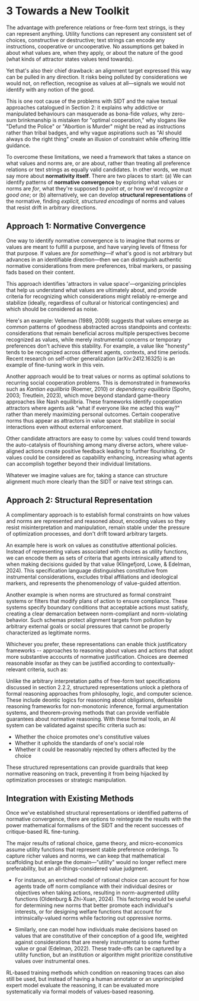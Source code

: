 # 3 Towards a New Toolkit

The advantage with preference relations or free-form text strings, is they can represent anything. Utility functions can represent any consistent set of choices, constructive or destructive; text strings can encode any instructions, cooperative or uncooperative. No assumptions get baked in about what values are, when they apply, or about the nature of the good (what kinds of attractor states values tend towards).

Yet that's also their chief drawback: an alignment target expressed this way can be pulled in any direction. It risks being polluted by considerations we would not, on reflection, recognise as values at all—signals we would not identify with any notion of the good.

This is one root cause of the problems with SIDT and the naive textual approaches catalogued in Section 2: it explains why addictive or manipulated behaviours can masquerade as bona-fide *values*, why zero-sum brinkmanship is mistaken for "optimal cooperation," why slogans like "Defund the Police" or "Abortion is Murder" might be read as instructions rather than tribal badges, and why vague aspirations such as "AI should always do the right thing" create an illusion of constraint while offering little guidance.

To overcome these limitations, we need a framework that takes a stance on what values and norms are, or are about, rather than treating all preference relations or text strings as equally valid candidates. In other words, we must say more about **normativity itself**.  There are two places to start: (a) We can identify patterns of **normative convergence** by exploring what values or norms are *for*, what they're supposed to *point at*, or how we'd *recognize a good one*; or (b) alternatively, we can develop **structural representations** of the normative, finding *explicit, structured encodings* of norms and values that resist drift in arbitrary directions.

## Approach 1: Normative Convergence

One way to identify normative convergence is to imagine that norms or values are meant to fulfill a purpose, and have varying levels of fitness for that purpose. If values are *for something*—if what's good is not arbitrary but advances in an identifiable direction—then we can distinguish authentic normative considerations from mere preferences, tribal markers, or passing fads based on their content.

This approach identifies 'attractors in value space'—organizing principles that help us understand what values are ultimately about, and provide criteria for recognizing which considerations might reliably re-emerge and stabilize (ideally, regardless of cultural or historical contingencies) and which should be considered as noise.

Here's an example: Velleman (1989, 2009) suggests that values emerge as common patterns of goodness abstracted across standpoints and contexts: considerations that remain beneficial across multiple perspectives become recognized as values, while merely instrumental concerns or temporary preferences don't achieve this stability. For example, a value like "honesty" tends to be recognized across different agents, contexts, and time periods. Recent research on self-other generalization (arXiv:2412.16325) is an example of fine-tuning work in this vein.

Another approach would be to treat values or norms as optimal solutions to recurring social cooperation problems. This is demonstrated in frameworks such as *Kantian equilibria* (Roemer, 2010) or *dependency equilibria* (Spohn, 2003; Treutlein, 2023), which move beyond standard game-theory approaches like Nash equilibria. These frameworks identify cooperation attractors where agents ask "what if everyone like me acted this way?" rather than merely maximizing personal outcomes. Certain cooperative norms thus appear as attractors in value space that stabilize in social interactions even without external enforcement.

Other candidate attractors are easy to come by: values could trend towards the auto-catalysis of flourishing among many diverse actors, where value-aligned actions create positive feedback leading to further flourishing. Or values could be considered as capability enhancing, increasing what agents can accomplish together beyond their individual limitations.

Whatever we imagine values are for, taking a stance can structure alignment much more clearly than the SIDT or naive text strings can.

## Approach 2: Structural Representation

A complimentary approach is to establish formal constraints on how values and norms are represented and reasoned about, encoding values so they resist misinterpretation and manipulation, remain stable under the pressure of optimization processes, and don't drift toward arbitrary targets.

An example here is work on values as constitutive attentional policies. Instead of representing values associated with choices as utility functions, we can encode them as sets of criteria that agents intrinsically attend to when making decisions guided by that value (Klingefjord, Lowe, & Edelman, 2024). This specification language distinguishes constitutive from instrumental considerations, excludes tribal affiliations and ideological markers, and represents the phenomenology of value-guided attention.

Another example is when norms are structured as formal constraint systems or filters that modify plans of action to ensure compliance. These systems specify boundary conditions that acceptable actions must satisfy, creating a clear demarcation between norm-compliant and norm-violating behavior. Such schemas protect alignment targets from pollution by arbitrary external goals or social pressures that cannot be properly characterized as legitimate norms.

Whichever you prefer, these representations can enable thick justificatory frameworks -- approaches to reasoning about values and actions that adopt more substantive accounts of normative justification. Choices are deemed reasonable insofar as they can be justified according to contextually-relevant criteria, such as:

Unlike the arbitrary interpretation paths of free-form text specifications discussed in section 2.2.2, structured representations unlock a plethora of formal reasoning approaches from philosophy, logic, and computer science. These include deontic logics for reasoning about obligations, defeasible reasoning frameworks for non-monotonic inference, formal argumentation systems, and theorem-proving methods that can provide verifiable guarantees about normative reasoning. With these formal tools, an AI system can be validated against specific criteria such as:

   - Whether the choice promotes one's constitutive values
   - Whether it upholds the standards of one's social role
   - Whether it could be reasonably rejected by others affected by the choice

These structured representations can provide guardrails that keep normative reasoning on track, preventing it from being hijacked by optimization processes or strategic manipulation.

## Integration with Existing Methods

Once we've established structural representations or identified patterns of normative convergence, there are options to reintegrate the results with the power mathematical formalisms of the SIDT and the recent successes of critique-based RL fine-tuning.

The major results of rational choice, game theory, and micro-economics assume utility functions that represent stable preference orderings. To capture richer values and norms, we can keep that mathematical scaffolding but enlarge the domain—"utility" would no longer reflect mere preferability, but an all-things-considered value judgment.

- For instance, an enriched model of rational choice can account for how agents trade off norm compliance with their individual desires or objectives when taking actions, resulting in norm-augmented utility functions (Oldenburg & Zhi-Xuan, 2024). This factoring would be useful for determining new norms that better promote each individual's interests, or for designing welfare functions that account for intrinsically-valued norms while factoring out oppressive norms.

- Similarly, one can model how individuals make decisions based on values that are constitutive of their conception of a good life, weighted against considerations that are merely instrumental to some further value or goal (Edelman, 2022). These trade-offs can be captured by a utility function, but an institution or algorithm might prioritize constitutive values over instrumental ones.

RL-based training methods which condition on reasoning traces can also still be used, but instead of having a human annotator or an unprincipled expert model evaluate the reasoning, it can be evaluated more systematically via formal models of values-based reasoning.
